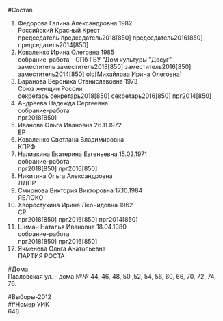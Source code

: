 #Состав  
1. Федорова Галина Александровна 1982  
    Российский Красный Крест  
    председатель председатель2018[850] председатель2016[850] председатель2014[850]  
2. Коваленко Ирина Олеговна 1985  
    собрание-работа - СПб ГБУ "Дом культуры "Досуг"  
    заместитель заместитель2018[850] заместитель2016[850] заместитель2014[850] old[Михайлова Ирина Олеговна]  
3. Баранова Вероника Станиславовна 1973  
    Союз женщин России  
    секретарь секретарь2018[850] секретарь2016[850] прг2014[850]  
4. Андреева Надежда Сергеевна  
    собрание-работа  
    прг2018[850]  
5. Иванова Ольга Ивановна 26.11.1972  
    ЕР  
6. Коваленко Светлана Владимировна  
    КПРФ  
7. Наливкина Екатерина Евгеньевна 15.02.1971  
    собрание-работа  
    прг2018[850] прг2016[850]  
8. Никитина Ольга Александровна  
    ЛДПР  
9. Смирнова Виктория Викторовна 17.10.1984  
    ЯБЛОКО  
10. Хворостухина Ирина Леонидовна 1962  
    СР  
    прг2018[850] прг2016[850] прг2014[850]  
11. Шиман Наталья Ивановна 18.04.1980  
    собрание-работа  
    прг2018[850] прг2016[850]  
12. Ячменева Ольга Анатольевна  
    ПАРТИЯ РОСТА  
  
#Дома  
Павловская ул. - дома №№ 44, 46, 48, 50 ,52, 54, 56, 60, 66, 70, 72, 74, 76.  
  
#Выборы-2012  
##Номер УИК  
646  
